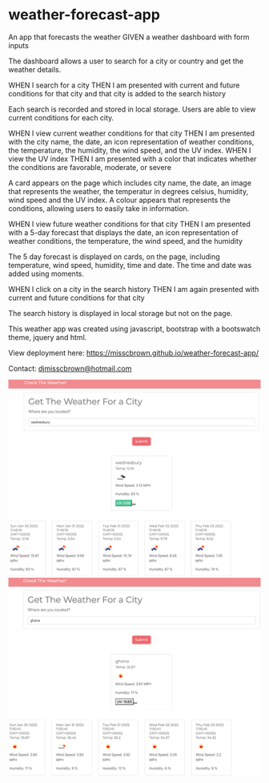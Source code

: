 # weather-forecast-app
An app that forecasts the weather
GIVEN a weather dashboard with form inputs

The dashboard allows a user to search for a city or country and get the weather details. 

WHEN I search for a city
THEN I am presented with current and future conditions for that city and that city is added to the search history

Each search is recorded and stored in local storage. Users are able to view current conditions for each city. 

WHEN I view current weather conditions for that city
THEN I am presented with the city name, the date, an icon representation of weather conditions, the temperature, the humidity, the wind speed, and the UV index. WHEN I view the UV index
THEN I am presented with a color that indicates whether the conditions are favorable, moderate, or severe

A card appears on the page which includes city name, the date, an image that represents the weather, the temperatur in degrees celsius, humidity, wind speed and the UV index. A colour appears that represents the conditions, allowing users to easily take in information.


WHEN I view future weather conditions for that city
THEN I am presented with a 5-day forecast that displays the date, an icon representation of weather conditions, the temperature, the wind speed, and the humidity

The 5 day forecast is displayed on cards, on the page, including temperature, wind speed, humidity, time and date. The time and date was added using moments. 

WHEN I click on a city in the search history
THEN I am again presented with current and future conditions for that city

The search history is displayed in local storage but not on the page. 

This weather app was created using javascript, bootstrap with a bootswatch theme, jquery and html. 

View deployment here: https://misscbrown.github.io/weather-forecast-app/

Contact: djmisscbrown@hotmail.com

![screenshot](/Images/screenshot1.png)
![screenshot](/Images/screenshot2.png)
